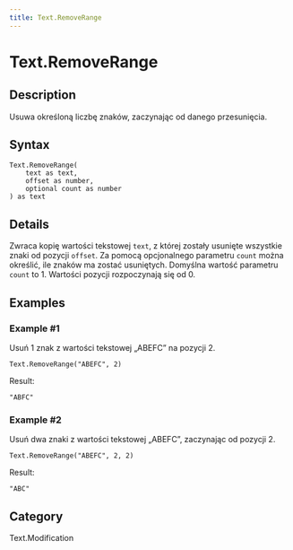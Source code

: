 ```yaml
---
title: Text.RemoveRange
---
```


# Text.RemoveRange


## Description

Usuwa określoną liczbę znaków, zaczynając od danego przesunięcia.


## Syntax

```powerquery
Text.RemoveRange(
    text as text,
    offset as number,
    optional count as number
) as text
```


## Details

Zwraca kopię wartości tekstowej <code>text</code>, z której zostały usunięte wszystkie znaki od pozycji <code>offset</code>.    Za pomocą opcjonalnego parametru <code>count</code> można określić, ile znaków ma zostać usuniętych. Domyślna wartość parametru <code>count</code> to 1. Wartości pozycji rozpoczynają się od 0.


## Examples

### Example #1 
Usuń 1 znak z wartości tekstowej „ABEFC” na pozycji 2.
```powerquery
Text.RemoveRange("ABEFC", 2)
```

Result: 
```powerquery
"ABFC"
```


### Example #2 
Usuń dwa znaki z wartości tekstowej „ABEFC”, zaczynając od pozycji 2.
```powerquery
Text.RemoveRange("ABEFC", 2, 2)
```

Result: 
```powerquery
"ABC"
```




## Category
Text.Modification
